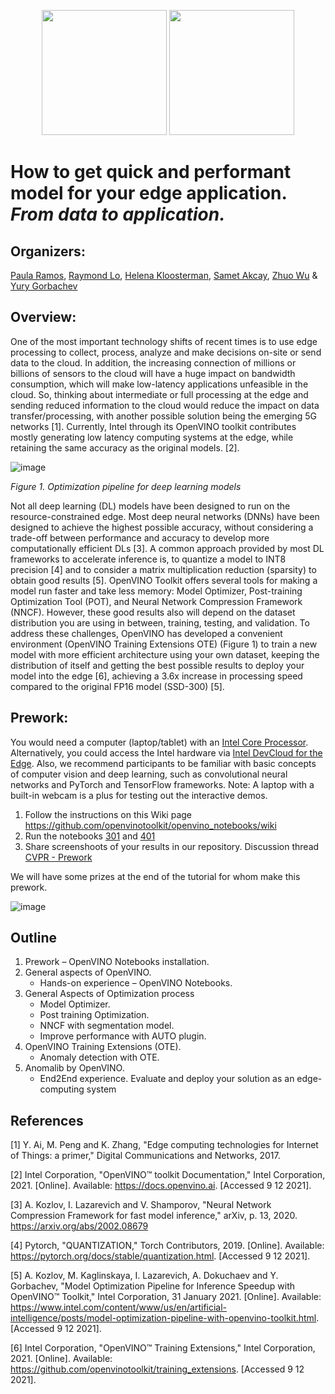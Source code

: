 
<p align="center">
  <img src="https://user-images.githubusercontent.com/10940214/165389235-1d5a8994-b0c4-49b0-8ffb-a29f4062f355.png" width=200/>
  <img src="https://user-images.githubusercontent.com/10940214/165389618-63e6b369-76cd-4880-9582-360c58c8675d.png" width=200/>
</p>

# How to get quick and performant model for your edge application. _From data to application._

## Organizers:

[Paula Ramos](https://www.linkedin.com/in/paula-ramos-41097319/), [Raymond Lo](https://www.linkedin.com/in/raymondlo84/), [Helena Kloosterman](https://github.com/helena-intel), [Samet Akcay](https://www.linkedin.com/in/sametakcay/), [Zhuo Wu](https://www.linkedin.com/in/wuzhuo/) & [Yury Gorbachev](https://www.linkedin.com/in/yurygorbachev/)


## Overview:

One of the most important technology shifts of recent times is to use edge processing to collect, process, analyze and make decisions on-site or send data to the cloud. In addition, the increasing connection of millions or billions of sensors to the cloud will have a huge impact on bandwidth consumption, which will make low-latency applications unfeasible in the cloud. So, thinking about intermediate or full processing at the edge and sending reduced information to the cloud would reduce the impact on data transfer/processing, with another possible solution being the emerging 5G networks [1]. Currently, Intel through its OpenVINO toolkit contributes mostly generating low latency computing systems at the edge, while retaining the same accuracy as the original models. [2]. 

![image](https://user-images.githubusercontent.com/10940214/170517509-7d76b023-182c-4cf4-ae0c-eac8e1ca61ef.png)

_Figure 1. Optimization pipeline for deep learning models_

Not all deep learning (DL) models have been designed to run on the resource-constrained edge. Most deep neural networks (DNNs) have been designed to achieve the highest possible accuracy, without considering a trade-off between performance and accuracy to develop more computationally efficient DLs [3]. A common approach provided by most DL frameworks to accelerate inference is, to quantize a model to INT8 precision [4] and to consider a matrix multiplication reduction (sparsity) to obtain good results [5]. OpenVINO Toolkit offers several tools for making a model run faster and take less memory: Model Optimizer, Post-training Optimization Tool (POT), and Neural Network Compression Framework (NNCF). However, these good results also will depend on the dataset distribution you are using in between, training, testing, and validation. To address these challenges, OpenVINO has developed a convenient environment (OpenVINO Training Extensions OTE) (Figure 1) to train a new model with more efficient architecture using your own dataset, keeping the distribution of itself and getting the best possible results to deploy your model into the edge [6], achieving a 3.6x increase in processing speed compared to the original FP16 model (SSD-300) [5]. 

## Prework:
You would need a computer (laptop/tablet) with an [Intel Core Processor](https://docs.openvino.ai/latest/openvino_docs_OV_UG_supported_plugins_Supported_Devices.html). Alternatively, you could access the Intel hardware via [Intel DevCloud for the Edge](https://www.intel.com/content/www/us/en/developer/tools/devcloud/edge/learn/tutorials.html?s=Newest). Also, we recommend participants to be familiar with basic concepts of computer vision and deep learning, such as convolutional neural networks and PyTorch and TensorFlow frameworks. Note: A laptop with a built-in webcam is a plus for testing out the interactive demos.

1. Follow the instructions on this Wiki page https://github.com/openvinotoolkit/openvino_notebooks/wiki
2. Run the notebooks [301](https://github.com/openvinotoolkit/openvino_notebooks/tree/main/notebooks/301-tensorflow-training-openvino) and [401](https://github.com/openvinotoolkit/openvino_notebooks/tree/main/notebooks/401-object-detection-webcam)
3. Share screenshoots of your results in our repository. Discussion thread [CVPR - Prework](https://github.com/openvinotoolkit/openvino_notebooks/discussions/568)

We will have some prizes at the end of the tutorial for whom make this prework.

![image](https://user-images.githubusercontent.com/10940214/170517878-79b1d4bd-b682-4dcb-968a-5a37363ec1a6.png)



## Outline

1. Prework – OpenVINO Notebooks installation. 
2. General aspects of OpenVINO.
   - Hands-on experience – OpenVINO Notebooks.
3. General Aspects of Optimization process
   - Model Optimizer.
   - Post training Optimization.
   - NNCF with segmentation model.
   - Improve performance with AUTO plugin.
4. OpenVINO Training Extensions (OTE).
   - Anomaly detection with OTE.
5. Anomalib by OpenVINO.
   - End2End experience. Evaluate and deploy your solution as an edge-computing system


## References 
[1] Y. Ai, M. Peng and K. Zhang, "Edge computing technologies for Internet of Things: a primer," Digital Communications and Networks, 2017. 

[2] Intel Corporation, "OpenVINO™ toolkit Documentation," Intel Corporation, 2021. [Online]. Available: https://docs.openvino.ai. [Accessed 9 12 2021].

[3] A. Kozlov, I. Lazarevich and V. Shamporov, "Neural Network Compression Framework for fast model inference," arXiv, p. 13, 2020. https://arxiv.org/abs/2002.08679

[4] Pytorch, "QUANTIZATION," Torch Contributors, 2019. [Online]. Available: https://pytorch.org/docs/stable/quantization.html. [Accessed 9 12 2021].

[5] A. Kozlov, M. Kaglinskaya, I. Lazarevich, A. Dokuchaev and Y. Gorbachev, "Model Optimization Pipeline for Inference Speedup with OpenVINO™ Toolkit," Intel Corporation, 31 January 2021. [Online]. Available: https://www.intel.com/content/www/us/en/artificial-intelligence/posts/model-optimization-pipeline-with-openvino-toolkit.html. [Accessed 9 12 2021].

[6] Intel Corporation, "OpenVINO™ Training Extensions," Intel Corporation, 2021. [Online]. Available: https://github.com/openvinotoolkit/training_extensions. [Accessed 9 12 2021].


